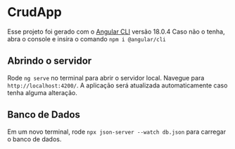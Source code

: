 # CrudApp

Esse projeto foi gerado com o [Angular CLI](https://github.com/angular/angular-cli) versão 18.0.4
Caso não o tenha, abra o console e insira o comando `npm i @angular/cli`

## Abrindo o servidor

Rode `ng serve` no terminal para abrir o servidor local. Navegue para `http://localhost:4200/`. A aplicação será atualizada automaticamente caso tenha alguma alteração.

## Banco de Dados

Em um novo terminal, rode `npx json-server --watch db.json` para carregar o banco de dados.

